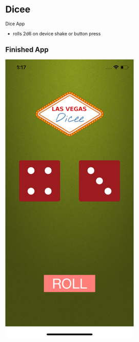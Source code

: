 # Dicee
Dice App
- rolls 2d6 on device shake or button press

## Finished App
<img src="FinishedApp.png" width="400">
